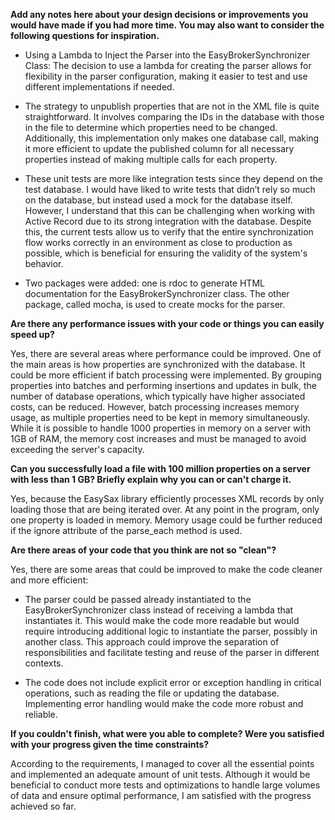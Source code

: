 **Add any notes here about your design decisions or improvements you would have made if you had more time. You may also want to consider the following questions for inspiration.**

  * Using a Lambda to Inject the Parser into the EasyBrokerSynchronizer Class: The decision to use a lambda for creating the parser allows for flexibility in the parser configuration, making it easier to test and use different implementations if needed.

  * The strategy to unpublish properties that are not in the XML file is quite straightforward. It involves comparing the IDs in the database with those in the file to determine which properties need to be changed. Additionally, this implementation only makes one database call, making it more efficient to update the published column for all necessary properties instead of making multiple calls for each property.

  * These unit tests are more like integration tests since they depend on the test database. I would have liked to write tests that didn’t rely so much on the database, but instead used a mock for the database itself. However, I understand that this can be challenging when working with Active Record due to its strong integration with the database. Despite this, the current tests allow us to verify that the entire synchronization flow works correctly in an environment as close to production as possible, which is beneficial for ensuring the validity of the system's behavior.

  * Two packages were added: one is rdoc to generate HTML documentation for the EasyBrokerSynchronizer class. The other package, called mocha, is used to create mocks for the parser.

**Are there any performance issues with your code or things you can easily speed up?**

Yes, there are several areas where performance could be improved. One of the main areas is how properties are synchronized with the database. It could be more efficient if batch processing were implemented. By grouping properties into batches and performing insertions and updates in bulk, the number of database operations, which typically have higher associated costs, can be reduced. However, batch processing increases memory usage, as multiple properties need to be kept in memory simultaneously. While it is possible to handle 1000 properties in memory on a server with 1GB of RAM, the memory cost increases and must be managed to avoid exceeding the server's capacity.

**Can you successfully load a file with 100 million properties on a server with less than 1 GB? Briefly explain why you can or can't charge it.**

Yes, because the EasySax library efficiently processes XML records by only loading those that are being iterated over. At any point in the program, only one property is loaded in memory. Memory usage could be further reduced if the ignore attribute of the parse_each method is used.

**Are there areas of your code that you think are not so "clean"?**

Yes, there are some areas that could be improved to make the code cleaner and more efficient:

  * The parser could be passed already instantiated to the EasyBrokerSynchronizer class instead of receiving a lambda that instantiates it. This would make the code more readable but would require introducing additional logic to instantiate the parser, possibly in another class. This approach could improve the separation of responsibilities and facilitate testing and reuse of the parser in different contexts.

  * The code does not include explicit error or exception handling in critical operations, such as reading the file or updating the database. Implementing error handling would make the code more robust and reliable.

**If you couldn't finish, what were you able to complete? Were you satisfied with your progress given the time constraints?**

According to the requirements, I managed to cover all the essential points and implemented an adequate amount of unit tests. Although it would be beneficial to conduct more tests and optimizations to handle large volumes of data and ensure optimal performance, I am satisfied with the progress achieved so far.
